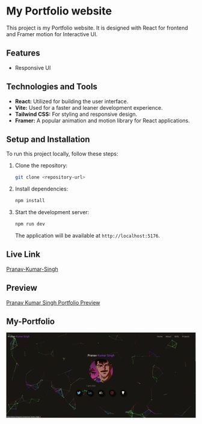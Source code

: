 
# My Portfolio website

This project is my Portfolio website. It is designed with React for frontend and Framer motion for Interactive UI.
## Features

- Responsive UI

## Technologies and Tools

- **React:** Utilized for building the user interface.
- **Vite:** Used for a faster and leaner development experience.
- **Tailwind CSS:** For styling and responsive design.
- **Framer:** A popular animation and motion library for React applications.

## Setup and Installation

To run this project locally, follow these steps:

1. Clone the repository:
   ```bash
   git clone <repository-url>
   ```
2. Install dependencies:
   ```bash
   npm install
   ```
3. Start the development server:
   ```bash
   npm run dev
   ```
   The application will be available at `http://localhost:5176`.

## Live Link

[Pranav-Kumar-Singh](https://pranav-kumar-singh.netlify.app/)


## Preview

[Pranav Kumar Singh Portfolio Preview](https://youtu.be/W1cegPIecds)


## My-Portfolio

![pranav-kumar-singh](./src/assets/pranav-kumar-singh-portfolio.gif) 
